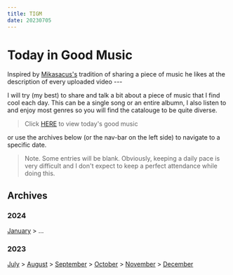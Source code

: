 ```yaml
---
title: TIGM
date: 20230705
---
```

# Today in Good Music
Inspired by [Mikasacus's](https://www.youtube.com/@mikasacus) tradition of sharing a piece of music he likes at the description of every uploaded video ---

I will try (my best) to share and talk a bit about a piece of music that I find cool each day. This can be a single song or an entire albumn, I also listen to and enjoy most genres so you will find the catalouge to be quite diverse.

[comment]:: (to update the link, delete from right to left up till the # symbol then ctrl + spacebar + "ddc" + enter + ctrl + spacebar + enter; remove any unicode symbol; change the month if necessary)

> Click [HERE](2023/November.md) to view today's good music

or use the archives below (or the nav-bar on the left side) to navigate to a specific date.

> Note. Some entries will be blank. Obviously, keeping a daily pace is very difficult and I don't expect to keep a perfect attendance while doing this.

## Archives

### 2024

[January](2024/January.md) > ...

### 2023
[July](2023/July.md) > [August](2023/August.md) > [September](2023/September.md) > [October](2023/October.md) > [November](2023/November.md) > [December](2023/December.md)



